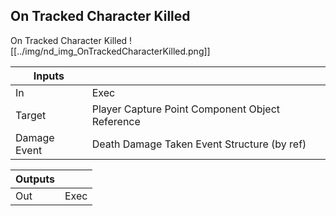 ## On Tracked Character Killed
On Tracked Character Killed
![[../img/nd_img_OnTrackedCharacterKilled.png]]

|Inputs||
|--|--|
| In | Exec |
| Target | Player Capture Point Component Object Reference |
| Damage Event | Death Damage Taken Event Structure (by ref) |

|Outputs||
|--|--|
| Out | Exec |
